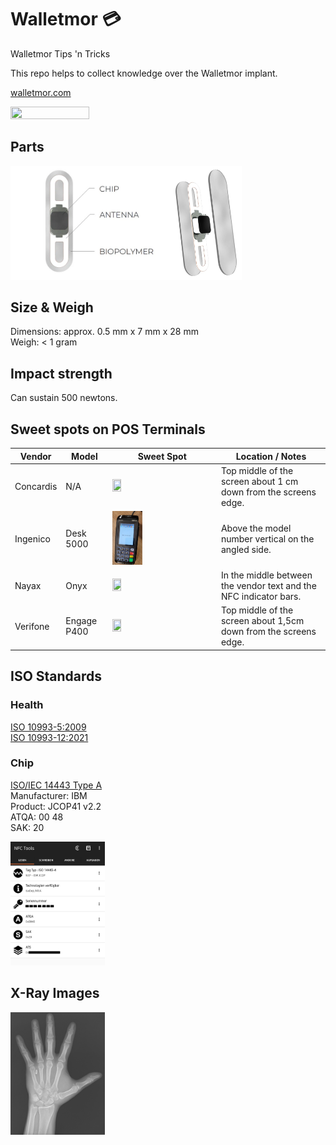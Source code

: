 # Walletmor 💳
Walletmor Tips 'n Tricks

This repo helps to collect knowledge over the Walletmor implant.

[walletmor.com](walletmor.com])

<img src="https://github.com/DRIgnazGortngschirl/walletmor/blob/main/img/walletmor-light_effect_on_circuit_board.gif" width="50%" height="50%"/>

## Parts
<img src="https://github.com/DRIgnazGortngschirl/walletmor/blob/main/img/walletmor-parts.png" width="50%" height="50%"/><img src="https://github.com/DRIgnazGortngschirl/walletmor/blob/main/img/walletmor-parts1.png" width="23.42%" height="23.42%"/>

## Size & Weigh
Dimensions: approx. 0.5 mm x 7 mm x 28 mm  
Weigh: < 1 gram

## Impact strength
Can sustain 500 newtons.

## Sweet spots on POS Terminals
| Vendor       | Model       | Sweet Spot                                                                                                                   | Location / Notes                                                  |
|--------------|-------------|------------------------------------------------------------------------------------------------------------------------------|-------------------------------------------------------------------|
| Concardis    | N/A         | <img src="https://github.com/DRIgnazGortngschirl/walletmor/blob/main/img/pos-terminals/concardis-na.png" width="30%" height="30%"/>        | Top middle of the screen about 1 cm down from the screens edge.   | 
| Ingenico     | Desk 5000   | <img src="https://github.com/DRIgnazGortngschirl/walletmor/blob/main/img/pos-terminals/ingenico-desk5000.png" width="30%" height="30%"/>   | Above the model number vertical on the angled side.               | 
| Nayax        | Onyx        | <img src="https://github.com/DRIgnazGortngschirl/walletmor/blob/main/img/pos-terminals/nayax-onyx.png" width="30%" height="30%"/>          | In the middle between the vendor text and the NFC indicator bars. | 
| Verifone     | Engage P400 | <img src="https://github.com/DRIgnazGortngschirl/walletmor/blob/main/img/pos-terminals/verifone-engageP400.png" width="30%" height="30%"/> | Top middle of the screen about 1,5cm down from the screens edge.  | 


## ISO Standards
### Health
[ISO 10993-5:2009](https://www.iso.org/obp/ui/#iso:std:iso:10993:-5:ed-3:v1:en)  
[ISO 10993-12:2021](https://www.iso.org/obp/ui/#iso:std:iso:10993:-12:ed-5:v1:en)
### Chip
[ISO/IEC 14443 Type A](https://nfc-tools.github.io/resources/standards/iso14443A/)  
Manufacturer: IBM  
Product: JCOP41 v2.2  
ATQA: 00 48  
SAK: 20  

<img src="https://github.com/DRIgnazGortngschirl/walletmor/blob/main/img/walletmor-nfc-tools-read.png" width="30%" height="30%"/> 

## X-Ray Images
<img src="https://github.com/DRIgnazGortngschirl/walletmor/blob/main/img/walletmor-x_ray.png" width="30%" height="30%"/>
